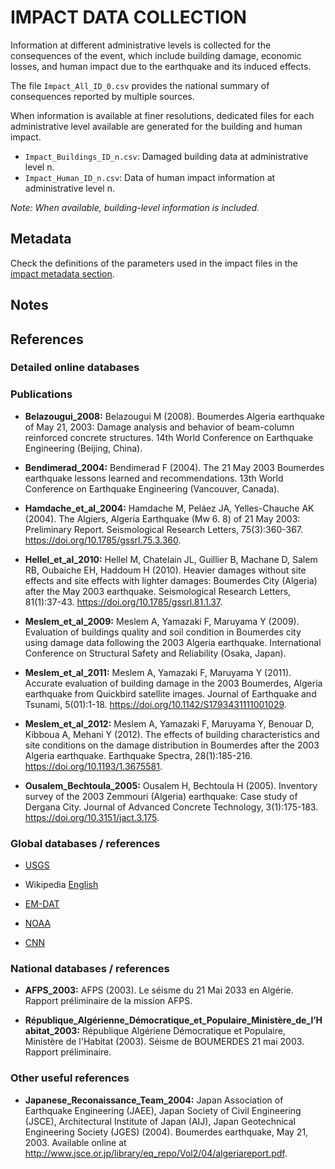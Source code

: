 # IMPACT DATA COLLECTION

Information at different administrative levels is collected for the consequences of the event, 
which include building damage, economic losses, and human impact due to the earthquake and its induced effects.

The file `Impact_All_ID_0.csv` provides the national summary of consequences reported by multiple sources.

When information is available at finer resolutions, dedicated files for each administrative level
available are generated for the building and human impact.

- `Impact_Buildings_ID_n.csv`: Damaged building data at administrative level n.
- `Impact_Human_ID_n.csv`: Data of human impact information at administrative level n.

_Note: When available, building-level information is included._


## Metadata

Check the definitions of the parameters used in the impact files in the [impact metadata section](https://gitlab.openquake.org/risk/ecd/-/blob/main/metadata.md#impact-data).


## Notes


## References


### Detailed online databases


### Publications

- **Belazougui_2008:** Belazougui M (2008). Boumerdes Algeria earthquake of May 21, 2003: Damage analysis and behavior of beam-column reinforced concrete structures. 14th World Conference on Earthquake Engineering (Beijing, China).

- **Bendimerad_2004:** Bendimerad F (2004). The 21 May 2003 Boumerdes earthquake lessons learned and recommendations. 13th World Conference on Earthquake Engineering (Vancouver, Canada).

- **Hamdache_et_al_2004:** Hamdache M, Peláez JA, Yelles-Chauche AK (2004). The Algiers, Algeria Earthquake (Mw 6. 8) of 21 May 2003: Preliminary Report. Seismological Research Letters, 75(3):360-367. https://doi.org/10.1785/gssrl.75.3.360.

- **Hellel_et_al_2010:** Hellel M, Chatelain JL, Guillier B, Machane D, Salem RB, Oubaiche EH, Haddoum H (2010). Heavier damages without site effects and site effects with lighter damages: Boumerdes City (Algeria) after the May 2003 earthquake. Seismological Research Letters, 81(1):37-43. https://doi.org/10.1785/gssrl.81.1.37.

- **Meslem_et_al_2009:** Meslem A, Yamazaki F, Maruyama Y (2009). Evaluation of buildings quality and soil condition in Boumerdes city using damage data following the 2003 Algeria earthquake. International Conference on Structural Safety and Reliability (Osaka, Japan).

- **Meslem_et_al_2011:** Meslem A, Yamazaki F, Maruyama Y (2011). Accurate evaluation of building damage in the 2003 Boumerdes, Algeria earthquake from Quickbird satellite images. Journal of Earthquake and Tsunami, 5(01):1-18. https://doi.org/10.1142/S1793431111001029.

- **Meslem_et_al_2012:** Meslem A, Yamazaki F, Maruyama Y, Benouar D, Kibboua A, Mehani Y (2012). The effects of building characteristics and site conditions on the damage distribution in Boumerdes after the 2003 Algeria earthquake. Earthquake Spectra, 28(1):185-216. https://doi.org/10.1193/1.3675581.

- **Ousalem_Bechtoula_2005:** Ousalem H, Bechtoula H (2005). Inventory survey of the 2003 Zemmouri (Algeria) earthquake: Case study of Dergana City. Journal of Advanced Concrete Technology, 3(1):175-183. https://doi.org/10.3151/jact.3.175.


### Global databases / references

- [USGS](https://earthquake.usgs.gov/earthquakes/eventpage/usp000bxpg/executive)

- Wikipedia [English](https://en.wikipedia.org/wiki/2003_Boumerdès_earthquake)

- [EM-DAT](https://public.emdat.be/data)

- [NOAA](https://www.ngdc.noaa.gov/hazel/view/hazards/earthquake/event-more-info/5694)

- [CNN](https://edition.cnn.com/2003/WORLD/africa/05/22/quake.algeria/)


### National databases / references

- **AFPS_2003:** AFPS (2003). Le séisme du 21 Mai 2033 en Algérie. Rapport préliminaire de la mission AFPS.

- **République_Algérienne_Démocratique_et_Populaire_Ministère_de_l’Habitat_2003:** République Algériene Démocratique et Populaire, Ministère de l'Habitat (2003). Séisme de BOUMERDES 21 mai 2003. Rapport préliminaire.


### Other useful references

- **Japanese_Reconaissance_Team_2004:** Japan Association of Earthquake Engineering (JAEE), Japan Society of Civil Engineering (JSCE), Architectural Institute of Japan (AIJ), Japan Geotechnical Engineering Society (JGES) (2004). Boumerdes earthquake, May 21, 2003. Available online at http://www.jsce.or.jp/library/eq_repo/Vol2/04/algeriareport.pdf.